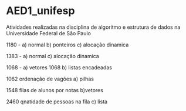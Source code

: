 # AED1_unifesp
Atividades realizadas na disciplina de algoritmo e estrutura de dados na Universidade Federal de São Paulo


1180   - a) normal b) ponteiros c) alocação dinamica

1383 - a) normal c) alocação dinamica 

1068 - a) vetores  1068 b) listas encadeadas

1062 ordenação de vagões         a) pilhas

1548 filas de alunos por notas   b)vetores 

2460 qnatidade de pessoas na fila c) lista
     
